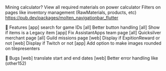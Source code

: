 Mining calculator?
View all required materials on power calculator
Filters on pages like inventory management (RawMaterials, products, etc)
https://pub.dev/packages/molten_navigationbar_flutter


👷 Features
[app] search for game IDs
[all] Better button handling
[all] Show if items is a Legacy item
[app] Fix AssistantApps team page
[all] Quicksilver merchant page
[all] Guild missions page
[web] Display if ExpitionReward or not
[web] Display if Twitch or not
[app] Add option to make images rounded on tilepresenters



🐛 Bugs
[web] translate start and end dates
[web] Better error handling like (other152)

